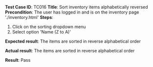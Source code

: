 **Test Case ID**: TC016
**Title**: Sort inventory items alphabetically reversed
**Precondition**: The user has logged in and is on the inventory page './inventory.html'
**Steps**:
1. Click on the sorting dropdown menu
2. Select option 'Name (Z to A)'

**Expected result**: The items are sorted in reverse alphabetical order

**Actual result**: The items are sorted in reverse alphabetical order

**Result**: Pass